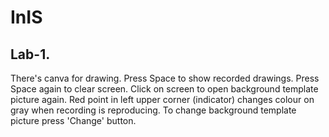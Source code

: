 # InIS

## Lab-1. 
There's canva for drawing. Press Space to show recorded drawings. Press Space again to clear screen. 
Click on screen to open background template picture again. 
Red point in left upper corner (indicator) changes colour on gray when recording is reproducing.
To change background template picture press 'Change' button.
